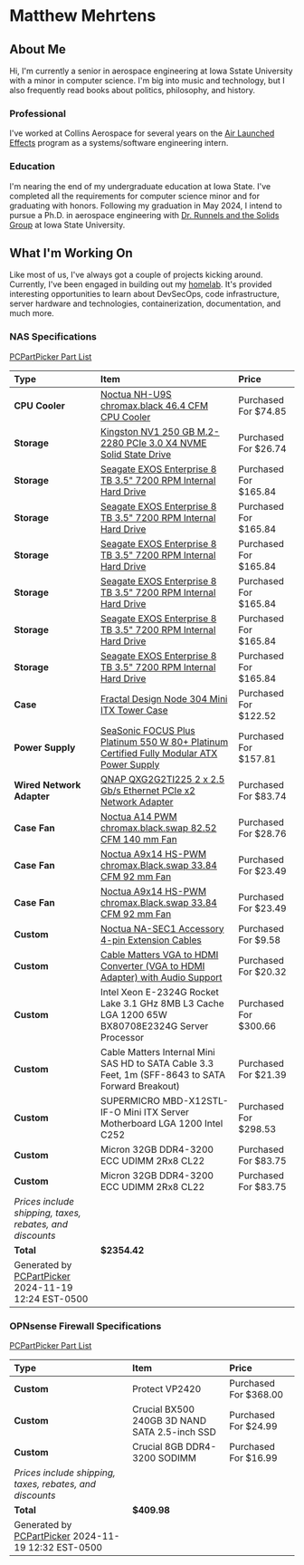 # Matthew Mehrtens

## About Me

Hi, I'm currently a senior in aerospace engineering at Iowa Sstate University with a minor in computer science. I'm big into music and technology, but I also frequently read books about politics, philosophy, and history.

### Professional

I've worked at Collins Aerospace for several years on the [Air Launched Effects](https://www.army.mil/article/238407/air_launched_effects_ale) program as a systems/software engineering intern.

### Education

I'm nearing the end of my undergraduate education at Iowa State. I've completed all the requirements for computer science minor and for graduating with honors. Following my graduation in May 2024, I intend to pursue a Ph.D. in aerospace engineering with [Dr. Runnels and the Solids Group](https://www.solids.group) at Iowa State University.

## What I'm Working On

Like most of us, I've always got a couple of projects kicking around. Currently, I've been engaged in building out my [homelab](https://www.reddit.com/r/homelab/). It's provided interesting opportunities to learn about DevSecOps, code infrastructure, server hardware and technologies, containerization, documentation, and much more.

### NAS Specifications

[PCPartPicker Part List](https://pcpartpicker.com/list/mk4VKX)

| Type                                                                            | Item                                                                                                                                                                                                                                 | Price                 |
|:--------------------------------------------------------------------------------|:-------------------------------------------------------------------------------------------------------------------------------------------------------------------------------------------------------------------------------------|:----------------------|
| **CPU Cooler**                                                                  | [Noctua NH-U9S chromax.black 46.4 CFM CPU Cooler](https://pcpartpicker.com/product/9pfFf7/noctua-nh-u9s-chromaxblack-464-cfm-cpu-cooler-nh-u9s-chromaxblack)                                                                         | Purchased For $74.85  |
| **Storage**                                                                     | [Kingston NV1 250 GB M.2-2280 PCIe 3.0 X4 NVME Solid State Drive](https://pcpartpicker.com/product/Yy92FT/kingston-nv1-250-gb-m2-2280-nvme-solid-state-drive-snvs250g)                                                               | Purchased For $26.74  |
| **Storage**                                                                     | [Seagate EXOS Enterprise 8 TB 3.5" 7200 RPM Internal Hard Drive](https://pcpartpicker.com/product/ZJMTwP/seagate-exos-enterprise-8-tb-35-7200rpm-internal-hard-drive-st8000nm000a)                                                   | Purchased For $165.84 |
| **Storage**                                                                     | [Seagate EXOS Enterprise 8 TB 3.5" 7200 RPM Internal Hard Drive](https://pcpartpicker.com/product/ZJMTwP/seagate-exos-enterprise-8-tb-35-7200rpm-internal-hard-drive-st8000nm000a)                                                   | Purchased For $165.84 |
| **Storage**                                                                     | [Seagate EXOS Enterprise 8 TB 3.5" 7200 RPM Internal Hard Drive](https://pcpartpicker.com/product/ZJMTwP/seagate-exos-enterprise-8-tb-35-7200rpm-internal-hard-drive-st8000nm000a)                                                   | Purchased For $165.84 |
| **Storage**                                                                     | [Seagate EXOS Enterprise 8 TB 3.5" 7200 RPM Internal Hard Drive](https://pcpartpicker.com/product/ZJMTwP/seagate-exos-enterprise-8-tb-35-7200rpm-internal-hard-drive-st8000nm000a)                                                   | Purchased For $165.84 |
| **Storage**                                                                     | [Seagate EXOS Enterprise 8 TB 3.5" 7200 RPM Internal Hard Drive](https://pcpartpicker.com/product/ZJMTwP/seagate-exos-enterprise-8-tb-35-7200rpm-internal-hard-drive-st8000nm000a)                                                   | Purchased For $165.84 |
| **Storage**                                                                     | [Seagate EXOS Enterprise 8 TB 3.5" 7200 RPM Internal Hard Drive](https://pcpartpicker.com/product/ZJMTwP/seagate-exos-enterprise-8-tb-35-7200rpm-internal-hard-drive-st8000nm000a)                                                   | Purchased For $165.84 |
| **Case**                                                                        | [Fractal Design Node 304 Mini ITX Tower Case](https://pcpartpicker.com/product/BWFPxr/fractal-design-case-fdcanode304bl)                                                                                                             | Purchased For $122.52 |
| **Power Supply**                                                                | [SeaSonic FOCUS Plus Platinum 550 W 80+ Platinum Certified Fully Modular ATX Power Supply](https://pcpartpicker.com/product/sYyxFT/seasonic-focus-plus-platinum-550w-80-platinum-certified-fully-modular-atx-power-supply-ssr-550px) | Purchased For $157.81 |
| **Wired Network Adapter**                                                       | [QNAP QXG2G2TI225 2 x 2.5 Gb/s Ethernet PCIe x2 Network Adapter](https://pcpartpicker.com/product/LW92FT/qnap-qxg2g2ti225-2-x-25-gbs-ethernet-pcie-x2-network-adapter-qxg2g2ti225)                                                   | Purchased For $83.74  |
| **Case Fan**                                                                    | [Noctua A14 PWM chromax.black.swap 82.52 CFM 140 mm Fan](https://pcpartpicker.com/product/sWM323/noctua-nf-a14-pwm-chromaxblackswap-825-cfm-140mm-fan-nf-a14-pwm-chromaxblackswap)                                                   | Purchased For $28.76  |
| **Case Fan**                                                                    | [Noctua A9x14 HS-PWM chromax.Black.swap 33.84 CFM 92 mm Fan](https://pcpartpicker.com/product/NbpmP6/noctua-nf-a9x14-hs-pwm-chromaxblackswap-3384-cfm-92-mm-fan-nf-a9x14-hs-pwm-chromaxblackswap)                                    | Purchased For $23.49  |
| **Case Fan**                                                                    | [Noctua A9x14 HS-PWM chromax.Black.swap 33.84 CFM 92 mm Fan](https://pcpartpicker.com/product/NbpmP6/noctua-nf-a9x14-hs-pwm-chromaxblackswap-3384-cfm-92-mm-fan-nf-a9x14-hs-pwm-chromaxblackswap)                                    | Purchased For $23.49  |
| **Custom**                                                                      | [Noctua NA-SEC1 Accessory 4-pin Extension Cables](https://pcpartpicker.com/product/rrM323/noctua-na-sec1-accessory-4-pin-extension-cables)                                                                                           | Purchased For $9.58   |
| **Custom**                                                                      | [Cable Matters VGA to HDMI Converter (VGA to HDMI Adapter) with Audio Support](https://pcpartpicker.com/product/7n97YJ/cable-matters-vga-to-hdmi-converter-vga-to-hdmi-adapter-with-audio-support)                                   | Purchased For $20.32  |
| **Custom**                                                                      | Intel Xeon E-2324G Rocket Lake 3.1 GHz 8MB L3 Cache LGA 1200 65W BX80708E2324G Server Processor                                                                                                                                      | Purchased For $300.66 |
| **Custom**                                                                      | Cable Matters Internal Mini SAS HD to SATA Cable 3.3 Feet, 1m (SFF-8643 to SATA Forward Breakout)                                                                                                                                    | Purchased For $21.39  |
| **Custom**                                                                      | SUPERMICRO MBD-X12STL-IF-O Mini ITX Server Motherboard LGA 1200 Intel C252                                                                                                                                                           | Purchased For $298.53 |
| **Custom**                                                                      | Micron 32GB DDR4-3200 ECC UDIMM 2Rx8 CL22                                                                                                                                                                                            | Purchased For $83.75  |
| **Custom**                                                                      | Micron 32GB DDR4-3200 ECC UDIMM 2Rx8 CL22                                                                                                                                                                                            | Purchased For $83.75  |
| *Prices include shipping, taxes, rebates, and discounts*                        |                                                                                                                                                                                                                                      |                       |
| **Total**                                                                       | **$2354.42**                                                                                                                                                                                                                         |                       |
| Generated by [PCPartPicker](https://pcpartpicker.com) 2024-11-19 12:24 EST-0500 |                                                                                                                                                                                                                                      |                       |

### OPNsense Firewall Specifications

[PCPartPicker Part List](https://pcpartpicker.com/list/BckD8Q)

| Type                                                                            | Item                                          | Price                 |
|:--------------------------------------------------------------------------------|:----------------------------------------------|:----------------------|
| **Custom**                                                                      | Protect VP2420                                | Purchased For $368.00 |
| **Custom**                                                                      | Crucial BX500 240GB 3D NAND SATA 2.5-inch SSD | Purchased For $24.99  |
| **Custom**                                                                      | Crucial 8GB DDR4-3200 SODIMM                  | Purchased For $16.99  |
| *Prices include shipping, taxes, rebates, and discounts*                        |                                               |                       |
| **Total**                                                                       | **$409.98**                                   |                       |
| Generated by [PCPartPicker](https://pcpartpicker.com) 2024-11-19 12:32 EST-0500 |                                               |                       |
